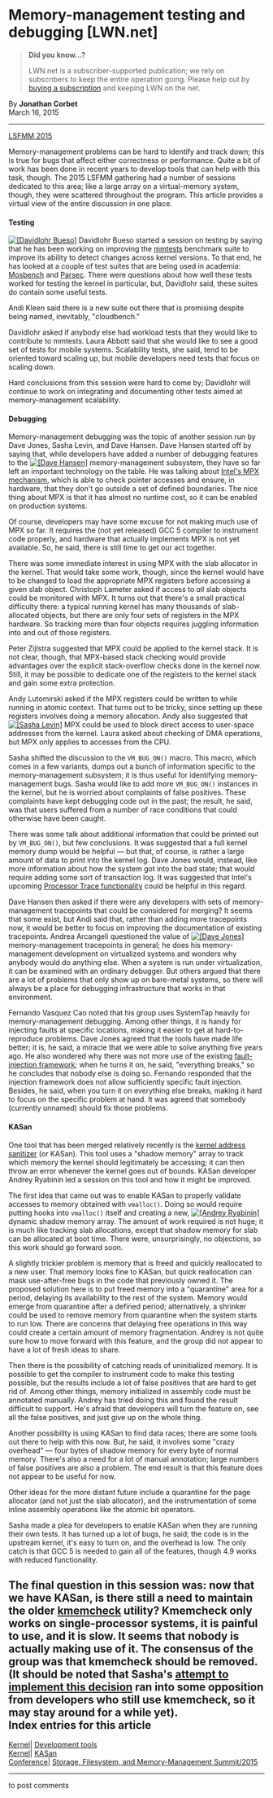 # Memory-management testing and debugging [LWN.net]

> **Did you know...?**
> 
> LWN.net is a subscriber-supported publication; we rely on subscribers to keep the entire operation going. Please help out by [buying a subscription](/Promo/nst-nag4/subscribe) and keeping LWN on the net. 

By **Jonathan Corbet**  
March 16, 2015 

* * *

[LSFMM 2015](/Articles/lsfmm2015/)

Memory-management problems can be hard to identify and track down; this is true for bugs that affect either correctness or performance. Quite a bit of work has been done in recent years to develop tools that can help with this task, though. The 2015 LSFMM gathering had a number of sessions dedicated to this area; like a large array on a virtual-memory system, though, they were scattered throughout the program. This article provides a virtual view of the entire discussion in one place. 

#### Testing

[![\[Davidlohr Bueso\]](https://static.lwn.net/images/conf/2015/lsfmm/DavidlohrBueso2-sm.jpg)](/Articles/636697/) Davidlohr Bueso started a session on testing by saying that he has been working on improving the [mmtests](https://github.com/gormanm/mmtests) benchmark suite to improve its ability to detect changes across kernel versions. To that end, he has looked at a couple of test suites that are being used in academia: [Mosbench](http://pdos.csail.mit.edu/mosbench/) and [Parsec](http://parsec.cs.princeton.edu/). There were questions about how well these tests worked for testing the kernel in particular, but, Davidlohr said, these suites do contain some useful tests. 

Andi Kleen said there is a new suite out there that is promising despite being named, inevitably, "cloudbench." 

Davidlohr asked if anybody else had workload tests that they would like to contribute to mmtests. Laura Abbott said that she would like to see a good set of tests for mobile systems. Scalability tests, she said, tend to be oriented toward scaling up, but mobile developers need tests that focus on scaling down. 

Hard conclusions from this session were hard to come by; Davidlohr will continue to work on integrating and documenting other tests aimed at memory-management scalability. 

#### Debugging

Memory-management debugging was the topic of another session run by Dave Jones, Sasha Levin, and Dave Hansen. Dave Hansen started off by saying that, while developers have added a number of debugging features to the [![\[Dave Hansen\]](https://static.lwn.net/images/conf/2015/lsfmm/DaveHansen-sm.jpg)](/Articles/636699/) memory-management subsystem, they have so far left an important technology on the table. He was talking about [Intel's MPX mechanism](/Articles/582712/), which is able to check pointer accesses and ensure, in hardware, that they don't go outside a set of defined boundaries. The nice thing about MPX is that it has almost no runtime cost, so it can be enabled on production systems. 

Of course, developers may have some excuse for not making much use of MPX so far. It requires the (not yet released) GCC 5 compiler to instrument code properly, and hardware that actually implements MPX is not yet available. So, he said, there is still time to get our act together. 

There was some immediate interest in using MPX with the slab allocator in the kernel. That would take some work, though, since the kernel would have to be changed to load the appropriate MPX registers before accessing a given slab object. Christoph Lameter asked if access to _all_ slab objects could be monitored with MPX. It turns out that there's a small practical difficulty there: a typical running kernel has many thousands of slab-allocated objects, but there are only four sets of registers in the MPX hardware. So tracking more than four objects requires juggling information into and out of those registers. 

Peter Zijlstra suggested that MPX could be applied to the kernel stack. It is not clear, though, that MPX-based stack checking would provide advantages over the explicit stack-overflow checks done in the kernel now. Still, it may be possible to dedicate one of the registers to the kernel stack and gain some extra protection. 

Andy Lutomirski asked if the MPX registers could be written to while running in atomic context. That turns out to be tricky, since setting up these registers involves doing a memory allocation. Andy also suggested that [![\[Sasha Levin\]](https://static.lwn.net/images/conf/2015/lsfmm/SashaLevin-sm.jpg)](/Articles/636700/) MPX could be used to block direct access to user-space addresses from the kernel. Laura asked about checking of DMA operations, but MPX only applies to accesses from the CPU. 

Sasha shifted the discussion to the `VM_BUG_ON()` macro. This macro, which comes in a few variants, dumps out a bunch of information specific to the memory-management subsystem; it is thus useful for identifying memory-management bugs. Sasha would like to add more `VM_BUG_ON()` instances in the kernel, but he is worried about complaints of false positives. These complaints have kept debugging code out in the past; the result, he said, was that users suffered from a number of race conditions that could otherwise have been caught. 

There was some talk about additional information that could be printed out by `VM_BUG_ON()`, but few conclusions. It was suggested that a full kernel memory dump would be helpful — but that, of course, is rather a large amount of data to print into the kernel log. Dave Jones would, instead, like more information about how the system got into the bad state; that would require adding some sort of transaction log. It was suggested that Intel's upcoming [Processor Trace functionality](https://software.intel.com/en-us/blogs/2013/09/18/processor-tracing) could be helpful in this regard. 

Dave Hansen then asked if there were any developers with sets of memory-management tracepoints that could be considered for merging? It seems that some exist, but Andi said that, rather than adding more tracepoints now, it would be better to focus on improving the documentation of existing tracepoints. Andrea Arcangeli questioned the value of [![\[Dave Jones\]](https://static.lwn.net/images/conf/2015/lsfmm/DaveJones-sm.jpg)](/Articles/636701/) memory-management tracepoints in general; he does his memory-management development on virtualized systems and wonders why anybody would do anything else. When a system is run under virtualization, it can be examined with an ordinary debugger. But others argued that there are a lot of problems that only show up on bare-metal systems, so there will always be a place for debugging infrastructure that works in that environment. 

Fernando Vasquez Cao noted that his group uses SystemTap heavily for memory-management debugging. Among other things, it is handy for injecting faults at specific locations, making it easier to get at hard-to-reproduce problems. Dave Jones agreed that the tools have made life better; it is, he said, a miracle that we were able to solve anything five years ago. He also wondered why there was not more use of the existing [fault-injection framework](/Articles/209257/); when he turns it on, he said, "everything breaks," so he concludes that nobody else is doing so. Fernando responded that the injection framework does not allow sufficiently specific fault injection. Besides, he said, when you turn it on everything else breaks, making it hard to focus on the specific problem at hand. It was agreed that somebody (currently unnamed) should fix those problems. 

#### KASan

One tool that has been merged relatively recently is the [kernel address sanitizer](/Articles/612153/) (or KASan). This tool uses a "shadow memory" array to track which memory the kernel should legitimately be accessing; it can then throw an error whenever the kernel goes out of bounds. KASan developer Andrey Ryabinin led a session on this tool and how it might be improved. 

The first idea that came out was to enable KASan to properly validate accesses to memory obtained with `vmalloc()`. Doing so would require putting hooks into `vmalloc()` itself and creating a new, [![\[Andrey Ryabinin\]](https://static.lwn.net/images/conf/2015/lsfmm/AndreyRyabinin-sm.jpg)](/Articles/636702/) dynamic shadow memory array. The amount of work required is not huge; it is much like tracking slab allocations, except that shadow memory for slab can be allocated at boot time. There were, unsurprisingly, no objections, so this work should go forward soon. 

A slightly trickier problem is memory that is freed and quickly reallocated to a new user. That memory looks fine to KASan, but quick reallocation can mask use-after-free bugs in the code that previously owned it. The proposed solution here is to put freed memory into a "quarantine" area for a period, delaying its availability to the rest of the system. Memory would emerge from quarantine after a defined period; alternatively, a shrinker could be used to remove memory from quarantine when the system starts to run low. There are concerns that delaying free operations in this way could create a certain amount of memory fragmentation. Andrey is not quite sure how to move forward with this feature, and the group did not appear to have a lot of fresh ideas to share. 

Then there is the possibility of catching reads of uninitialized memory. It is possible to get the compiler to instrument code to make this testing possible, but the results include a lot of false positives that are hard to get rid of. Among other things, memory initialized in assembly code must be annotated manually. Andrey has tried doing this and found the result difficult to support. He's afraid that developers will turn the feature on, see all the false positives, and just give up on the whole thing. 

Another possibility is using KASan to find data races; there are some tools out there to help with this now. But, he said, it involves some "crazy overhead" — four bytes of shadow memory for every byte of normal memory. There's also a need for a lot of manual annotation; large numbers of false positives are also a problem. The end result is that this feature does not appear to be useful for now. 

Other ideas for the more distant future include a quarantine for the page allocator (and not just the slab allocator), and the instrumentation of some inline assembly operations like the atomic bit operators. 

Sasha made a plea for developers to enable KASan when they are running their own tests. It has turned up a lot of bugs, he said; the code is in the upstream kernel, it's easy to turn on, and the overhead is low. The only catch is that GCC 5 is needed to gain all of the features, though 4.9 works with reduced functionality. 

The final question in this session was: now that we have KASan, is there still a need to maintain the older [kmemcheck](/Articles/260068/) utility? Kmemcheck only works on single-processor systems, it is painful to use, and it is slow. It seems that nobody is actually making use of it. The consensus of the group was that kmemcheck should be removed. (It should be noted that Sasha's [attempt to implement this decision](/Articles/636216/) ran into some opposition from developers who still use kmemcheck, so it may stay around for a while yet).  
Index entries for this article  
---  
[Kernel](/Kernel/Index)| [Development tools](/Kernel/Index#Development_tools)  
[Kernel](/Kernel/Index)| [KASan](/Kernel/Index#KASan)  
[Conference](/Archives/ConferenceIndex/)| [Storage, Filesystem, and Memory-Management Summit/2015](/Archives/ConferenceIndex/#Storage_Filesystem_and_Memory-Management_Summit-2015)  
  


* * *

to post comments 
